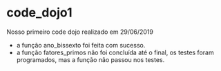 # code_dojo1
Nosso primeiro code dojo realizado em 29/06/2019

- a função ano_bissexto foi feita com sucesso.
- a função fatores_primos não foi concluída até o final, os testes foram programados, mas a função não passou nos testes.
